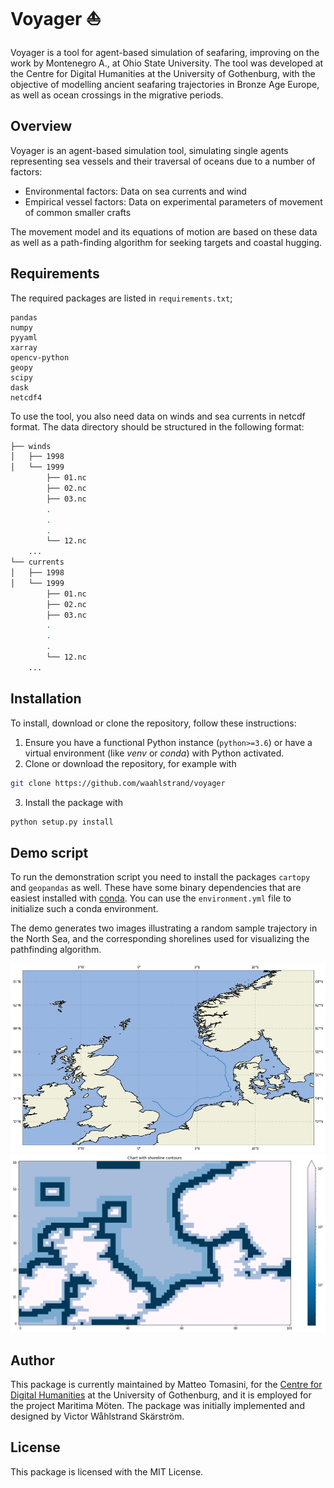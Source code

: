 # Voyager ⛵
Voyager is a tool for agent-based simulation of seafaring, improving on the work by Montenegro A., at Ohio State University. 
The tool was developed at the Centre for Digital Humanities at the University of Gothenburg, with the objective of modelling ancient seafaring trajectories
in Bronze Age Europe, as well as ocean crossings in the migrative periods.

## Overview
Voyager is an agent-based simulation tool, simulating single agents representing sea vessels and their traversal of oceans due to a number of factors:
- Environmental factors: Data on sea currents and wind
- Empirical vessel factors: Data on experimental parameters of movement of common smaller crafts

The movement model and its equations of motion are based on these data as well as a path-finding algorithm for seeking targets and coastal hugging.

## Requirements
The required packages are listed in ``requirements.txt``;
```
pandas
numpy
pyyaml
xarray
opencv-python
geopy
scipy
dask
netcdf4
```
To use the tool, you also need data on winds and sea currents in netcdf format. The data directory should be structured in the following format:

```bash
├── winds
│   ├── 1998
│   └── 1999
        ├── 01.nc
        ├── 02.nc
        ├── 03.nc
        .
        .
        .
        └── 12.nc
    ...
└── currents
│   ├── 1998
│   └── 1999
        ├── 01.nc
        ├── 02.nc
        ├── 03.nc
        .
        .
        .
        └── 12.nc
    ...
```


## Installation
To install, download or clone the repository, follow these instructions:

1. Ensure you have a functional Python instance (``python>=3.6``) or have a virtual environment (like *venv* or *conda*) with Python activated.
2. Clone or download the repository, for example with

```bash
git clone https://github.com/waahlstrand/voyager
```
3. Install the package with
```bash
python setup.py install
```

## Demo script
To run the demonstration script you need to install the packages `cartopy` and `geopandas` as well. These have some binary dependencies that are easiest installed with [conda](https://docs.conda.io/en/latest/). You can use the `environment.yml` file to initialize such a conda environment.

The demo generates two images illustrating a random sample trajectory in the North Sea, and the corresponding shorelines used for visualizing the pathfinding algorithm.

![Random generated trajectory](images/route.png)
![Shorelines used for pathfinding for the above trajectory](images/shorelines.png)




## Author
This package is currently maintained by Matteo Tomasini, for the [Centre for Digital Humanities](https://www.gu.se/en/digital-humanities) at the University of Gothenburg, and it is employed for the project Maritima Möten. The package was initially implemented and designed by Victor Wåhlstrand Skärström.

## License
This package is licensed with the MIT License.